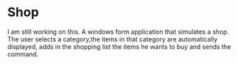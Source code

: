 # Shop
I am still working on this.
A windows form application that simulates a shop.
The user selects a category,the items in that category are automatically displayed, adds in the shopping list the items he wants to buy and sends the command.
